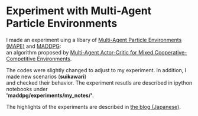 # Experiment with Multi-Agent Particle Environments

I made an experiment uing a libary of [Multi-Agent Particle Environments (MAPE)](https://github.com/openai/multiagent-particle-envs) and [MADDPG](https://github.com/openai/maddpg):  
an algorithm proposed by [Multi-Agent Actor-Critic for Mixed Cooperative-Competitive Environments](https://arxiv.org/pdf/1706.02275.pdf).

The codes were slightly changed to adjust to my experiment. In addition, I made new scenarios (**suikawari**)  
and checked their behavior. The experiment resutls are described in ipython notebooks under  
**'maddpg/experiments/my_notes/'**.

The highlights of the experiments are described in [the blog (Japanese)](https://recruit.gmo.jp/engineer/jisedai/blog/multi-agent-reinforcement-learning/).
